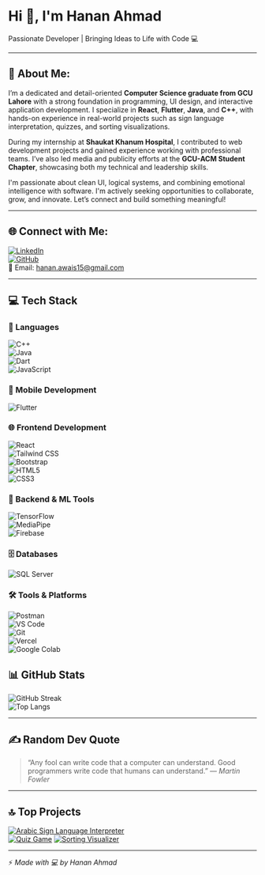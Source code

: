 # Hi 👋, I'm Hanan Ahmad  
Passionate Developer | Bringing Ideas to Life with Code 💻

---

## 💫 About Me:

I’m a dedicated and detail-oriented **Computer Science graduate from GCU Lahore** with a strong foundation in programming, UI design, and interactive application development. I specialize in **React**, **Flutter**, **Java**, and **C++**, with hands-on experience in real-world projects such as sign language interpretation, quizzes, and sorting visualizations.

During my internship at **Shaukat Khanum Hospital**, I contributed to web development projects and gained experience working with professional teams. I’ve also led media and publicity efforts at the **GCU-ACM Student Chapter**, showcasing both my technical and leadership skills.

I'm passionate about clean UI, logical systems, and combining emotional intelligence with software. I'm actively seeking opportunities to collaborate, grow, and innovate. Let’s connect and build something meaningful!

---

## 🌐 Connect with Me:

[![LinkedIn](https://img.shields.io/badge/LinkedIn-blue?style=for-the-badge&logo=linkedin)](https://linkedin.com/in/hanan-ahmad-a79a62205)  
[![GitHub](https://img.shields.io/badge/GitHub-000?style=for-the-badge&logo=github)](https://github.com/hananahmad31)  
📧 Email: hanan.awais15@gmail.com

---
## 💻 Tech Stack

### 🚀 Languages  
![C++](https://img.shields.io/badge/C++-00599C?style=for-the-badge&logo=c%2B%2B&logoColor=white)  
![Java](https://img.shields.io/badge/Java-ED8B00?style=for-the-badge&logo=java&logoColor=white)  
![Dart](https://img.shields.io/badge/Dart-0175C2?style=for-the-badge&logo=dart&logoColor=white)  
![JavaScript](https://img.shields.io/badge/JavaScript-F7DF1E?style=for-the-badge&logo=javascript&logoColor=black)

### 📱 Mobile Development  
![Flutter](https://img.shields.io/badge/Flutter-02569B?style=for-the-badge&logo=flutter&logoColor=white)

### 🌐 Frontend Development  
![React](https://img.shields.io/badge/React-20232A?style=for-the-badge&logo=react&logoColor=61DAFB)  
![Tailwind CSS](https://img.shields.io/badge/TailwindCSS-38B2AC?style=for-the-badge&logo=tailwind-css&logoColor=white)  
![Bootstrap](https://img.shields.io/badge/Bootstrap-563D7C?style=for-the-badge&logo=bootstrap&logoColor=white)  
![HTML5](https://img.shields.io/badge/HTML5-E34F26?style=for-the-badge&logo=html5&logoColor=white)  
![CSS3](https://img.shields.io/badge/CSS3-1572B6?style=for-the-badge&logo=css3&logoColor=white)

### 🧠 Backend & ML Tools  
![TensorFlow](https://img.shields.io/badge/TensorFlow-FF6F00?style=for-the-badge&logo=tensorflow&logoColor=white)  
![MediaPipe](https://img.shields.io/badge/MediaPipe-FFCC00?style=for-the-badge&logo=google&logoColor=black)  
![Firebase](https://img.shields.io/badge/Firebase-FFCA28?style=for-the-badge&logo=firebase&logoColor=black)

### 🗄️ Databases  
![SQL Server](https://img.shields.io/badge/SQL%20Server-CC2927?style=for-the-badge&logo=microsoft-sql-server&logoColor=white)

### 🛠 Tools & Platforms  
![Postman](https://img.shields.io/badge/Postman-FF6C37?style=for-the-badge&logo=postman&logoColor=white)  
![VS Code](https://img.shields.io/badge/VS%20Code-007ACC?style=for-the-badge&logo=visual-studio-code&logoColor=white)  
![Git](https://img.shields.io/badge/Git-F05032?style=for-the-badge&logo=git&logoColor=white)  
![Vercel](https://img.shields.io/badge/Vercel-000000?style=for-the-badge&logo=vercel&logoColor=white)  
![Google Colab](https://img.shields.io/badge/Google%20Colab-F9AB00?style=for-the-badge&logo=google-colab&logoColor=black)


## 📊 GitHub Stats

![GitHub Streak](https://streak-stats.demolab.com?user=hananahmad31&theme=tokyonight&hide_border=true)  
![Top Langs](https://github-readme-stats.vercel.app/api/top-langs/?username=hananahmad31&layout=compact&theme=tokyonight)

---

## ✍️ Random Dev Quote

> “Any fool can write code that a computer can understand. Good programmers write code that humans can understand.” — *Martin Fowler*

---

## 🔝 Top Projects

[![Arabic Sign Language Interpreter](https://img.shields.io/badge/-Sign%20Language%20Interpreter-000?style=flat&logo=github)](https://github.com/hananahmad31/fyp-arabic-sign-language-interpreter)  
[![Quiz Game](https://img.shields.io/badge/-Quiz%20Game-000?style=flat&logo=github)](https://github.com/hananahmad31/quiz-game)
[![Sorting Visualizer](https://img.shields.io/badge/-Sorting%20Visualizer-000?style=flat&logo=github)](https://github.com/hananahmad31/sorting-visualizer)  


---

⚡ *Made with 💻 by Hanan Ahmad*

